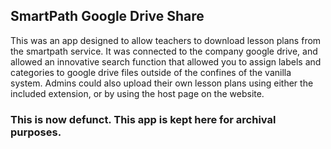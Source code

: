 ## SmartPath Google Drive Share

This was an app designed to allow teachers to download lesson plans from the smartpath service. It was connected to the company google drive, and allowed an innovative search function that allowed you to assign labels and categories to google drive files outside of the confines of the vanilla system. Admins could also upload their own lesson plans using either the included extension, or by using the host page on the website.

### This is now defunct. This app is kept here for archival purposes. 

